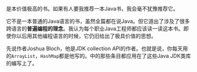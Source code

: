 <Effective Java>是本价值极高的书。如果有人要我推荐一本Java书，我会毫不犹豫推荐它。

它不是一本普通的Java语言的书，虽然全篇都在说Java。但它道出了涉及了很多跨语言的**普遍编程的理念**。我认为每个职业Java工程师都应该读一读这本书。即使你以后用其他编程语言的时候，它仍旧给出了极具价值的思想。

先说作者Joshua Bloch，他是JDK collection API的作者。也就是说，你每天用的`ArrayList`，`HashMap`都是他写的。<Effective Java>中的那些条目都应用在了这些Java JDK类库的编写上了。






